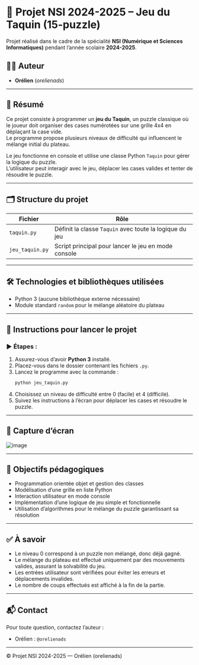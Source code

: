 
# 🧩 Projet NSI 2024-2025 – Jeu du Taquin (15-puzzle)

Projet réalisé dans le cadre de la spécialité **NSI (Numérique et Sciences Informatiques)** pendant l’année scolaire **2024-2025**.

## 👨‍💻 Auteur

- **Orélien** (*orelienads*)

---

## 🧠 Résumé

Ce projet consiste à programmer un **jeu du Taquin**, un puzzle classique où le joueur doit organiser des cases numérotées sur une grille 4x4 en déplaçant la case vide.  
Le programme propose plusieurs niveaux de difficulté qui influencent le mélange initial du plateau.  

Le jeu fonctionne en console et utilise une classe Python `Taquin` pour gérer la logique du puzzle.  
L’utilisateur peut interagir avec le jeu, déplacer les cases valides et tenter de résoudre le puzzle.

---

## 🗂️ Structure du projet

| Fichier           | Rôle                                                       |
|-------------------|------------------------------------------------------------|
| `taquin.py`       | Définit la classe `Taquin` avec toute la logique du jeu    |
| `jeu_taquin.py`   | Script principal pour lancer le jeu en mode console        |

---

## 🛠️ Technologies et bibliothèques utilisées

- Python 3 (aucune bibliothèque externe nécessaire)  
- Module standard `random` pour le mélange aléatoire du plateau

---

## 🚀 Instructions pour lancer le projet

### ▶️ Étapes :

1. Assurez-vous d’avoir **Python 3** installé.  
2. Placez-vous dans le dossier contenant les fichiers `.py`.  
3. Lancez le programme avec la commande :  
   ```bash
   python jeu_taquin.py
   ```  
4. Choisissez un niveau de difficulté entre 0 (facile) et 4 (difficile).  
5. Suivez les instructions à l’écran pour déplacer les cases et résoudre le puzzle.

---

## 📸 Capture d’écran

![image](https://github.com/user-attachments/assets/8ea47695-6388-4a8f-801d-ae0beeb60b7f)

---

## 🎯 Objectifs pédagogiques

- Programmation orientée objet et gestion des classes  
- Modélisation d’une grille en liste Python  
- Interaction utilisateur en mode console  
- Implémentation d’une logique de jeu simple et fonctionnelle  
- Utilisation d’algorithmes pour le mélange du puzzle garantissant sa résolution

---

## ✅ À savoir

- Le niveau 0 correspond à un puzzle non mélangé, donc déjà gagné.  
- Le mélange du plateau est effectué uniquement par des mouvements valides, assurant la solvabilité du jeu.  
- Les entrées utilisateur sont vérifiées pour éviter les erreurs et déplacements invalides.  
- Le nombre de coups effectués est affiché à la fin de la partie.

---

## 📬 Contact

Pour toute question, contactez l’auteur :

- Orélien : `@orelienads`

---

© Projet NSI 2024-2025 — Orélien (orelienads)
